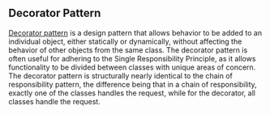 ## Decorator Pattern

[Decorator pattern](https://en.wikipedia.org/wiki/Decorator_pattern) is a design pattern that allows behavior to be added to an individual object, 
either statically or dynamically, without affecting the behavior of other objects from the same class. 
The decorator pattern is often useful for adhering to the Single Responsibility Principle, 
as it allows functionality to be divided between classes with unique areas of concern. 
The decorator pattern is structurally nearly identical to the chain of responsibility pattern, 
the difference being that in a chain of responsibility, exactly one of the classes handles the request, 
while for the decorator, all classes handle the request.